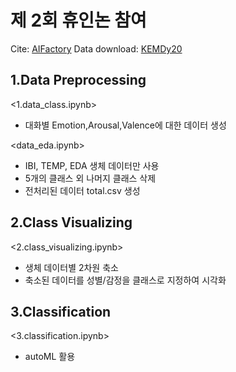 제 2회 휴인논 참여
===
Cite: [AIFactory](https://aifactory.space/competition/detail/2234)
Data download: [KEMDy20](https://nanum.etri.re.kr/share/kjnoh/KEMDy20?lang=ko_KR)

1.Data Preprocessing
---
<1.data_class.ipynb>
- 대화별 Emotion,Arousal,Valence에 대한 데이터 생성

<data_eda.ipynb>
- IBI, TEMP, EDA 생체 데이터만 사용
- 5개의 클래스 외 나머지 클래스 삭제
- 전처리된 데이터 total.csv 생성

2.Class Visualizing
---
<2.class_visualizing.ipynb>
- 생체 데이터별 2차원 축소
- 축소된 데이터를 성별/감정을 클래스로 지정하여 시각화

3.Classification 
---
<3.classification.ipynb>
- autoML 활용